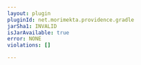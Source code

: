 ```yaml
---
layout: plugin
pluginId: net.morimekta.providence.gradle
jarSha1: INVALID
isJarAvailable: true
error: NONE
violations: []

---
```

